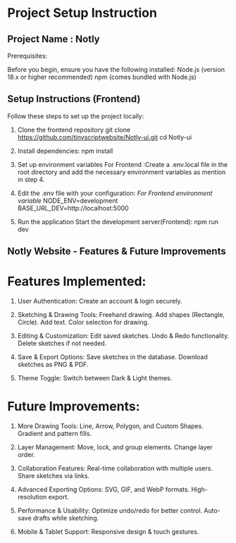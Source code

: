 # Project Setup Instruction

## Project Name : Notly

Prerequisites:

Before you begin, ensure you have the following installed:
Node.js (version 18.x or higher recommended)
npm (comes bundled with Node.js)

## Setup Instructions (Frontend)

Follow these steps to set up the project locally:

1. Clone the frontend repository
   git clone https://github.com/tinyscriptwebsite/Notly-ui.git
   cd Notly-ui

2. Install dependencies:
   npm install

3. Set up environment variables
   For Frontend :Create a .env.local file in the root directory and add the necessary environment variables as mention in step 4.

4. Edit the .env file with your configuration:
   _For Frontend environment variable_
   NODE_ENV=development
   BASE_URL_DEV=http://localhost:5000

5. Run the application
   Start the development server(Frontend): npm run dev

## Notly Website - Features & Future Improvements

# Features Implemented:

1. User Authentication:
   Create an account & login securely.

2. Sketching & Drawing Tools:
   Freehand drawing.
   Add shapes (Rectangle, Circle).
   Add text.
   Color selection for drawing.

3. Editing & Customization:
   Edit saved sketches.
   Undo & Redo functionality.
   Delete sketches if not needed.

4. Save & Export Options:
   Save sketches in the database.
   Download sketches as PNG & PDF.

5. Theme Toggle:
   Switch between Dark & Light themes.

# Future Improvements:

1. More Drawing Tools:
   Line, Arrow, Polygon, and Custom Shapes.
   Gradient and pattern fills.

2. Layer Management:
   Move, lock, and group elements.
   Change layer order.

3. Collaboration Features:
   Real-time collaboration with multiple users.
   Share sketches via links.

4. Advanced Exporting Options:
   SVG, GIF, and WebP formats.
   High-resolution export.

5. Performance & Usability:
   Optimize undo/redo for better control.
   Auto-save drafts while sketching.

6. Mobile & Tablet Support:
   Responsive design & touch gestures.
